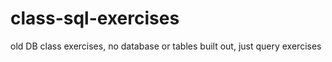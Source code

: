 # class-sql-exercises
old DB class exercises, no database or tables built out, just query exercises
